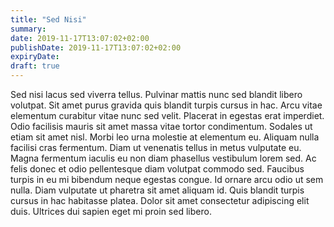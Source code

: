 ```yaml
---
title: "Sed Nisi"
summary: 
date: 2019-11-17T13:07:02+02:00
publishDate: 2019-11-17T13:07:02+02:00
expiryDate: 
draft: true
---
```


Sed nisi lacus sed viverra tellus. Pulvinar mattis nunc sed blandit libero volutpat. Sit amet purus gravida quis blandit turpis cursus in hac. Arcu vitae elementum curabitur vitae nunc sed velit. Placerat in egestas erat imperdiet. Odio facilisis mauris sit amet massa vitae tortor condimentum. Sodales ut etiam sit amet nisl. Morbi leo urna molestie at elementum eu. Aliquam nulla facilisi cras fermentum. Diam ut venenatis tellus in metus vulputate eu. Magna fermentum iaculis eu non diam phasellus vestibulum lorem sed. Ac felis donec et odio pellentesque diam volutpat commodo sed. Faucibus turpis in eu mi bibendum neque egestas congue. Id ornare arcu odio ut sem nulla. Diam vulputate ut pharetra sit amet aliquam id. Quis blandit turpis cursus in hac habitasse platea. Dolor sit amet consectetur adipiscing elit duis. Ultrices dui sapien eget mi proin sed libero.

